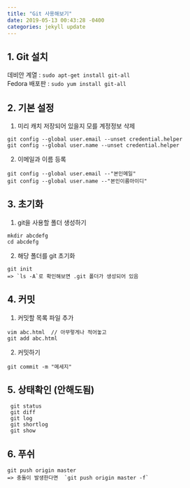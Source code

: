 ```yaml
---
title: "Git 사용해보기"
date: 2019-05-13 00:43:28 -0400
categories: jekyll update
---
```

## 1. Git 설치
 데비안 계열 : `sudo apt-get install git-all`  
 Fedora 배포판 : `sudo yum install git-all`  

## 2. 기본 설정
 1) 미리 캐치 저장되어 있을지 모를 계정정보 삭제  
 ```
 git config --global user.email --unset credential.helper 
 git config --global user.name --unset credential.helper
 ```

 2) 이메일과 이름 등록  
 ```
 git config --global user.email --"본인메일"
 git config --global user.name --"본인이름아이디"
 ```

## 3. 초기화
 1) git을 사용할 폴더 생성하기  
   ```
   mkdir abcdefg
   cd abcdefg
   ```
 2) 해당 폴더를 git 초기화  
   ```
   git init  
   => `ls -A`로 확인해보면 .git 폴더가 생성되어 있음
   ```
   
## 4. 커밋
 1) 커밋할 목록 파일 추가  
   ```
   vim abc.html  // 아무렇게나 적어놓고  
   git add abc.html
   ```
 2) 커밋하기  
  ```
  git commit -m "메세지"
  ```
  
## 5. 상태확인  (안해도됨)
```
 git status  
 git diff  
 git log  
 git shortlog  
 git show  
```
 
## 6. 푸쉬
 ```git remote add origin 저장소URL  // 저장소URL은 https://github.com/~~~/~~~ .git을 의미  
 git push origin master  
 => 충돌이 발생한다면  `git push origin master -f`  
```
